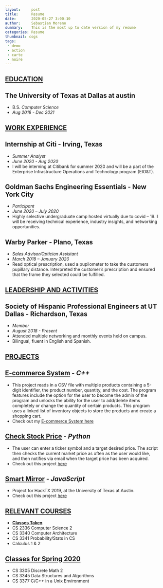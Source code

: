 ```yaml
---
layout:     post
title:      Resume
date:       2020-05-27 3:00:10
author:     Sebastian Moreno
summary:    This is the most up to date version of my resume
categories: Resume
thumbnail: cogs
tags:
 - demo
 - action
 - carte
 - noire
---
```


## <ins>**EDUCATION**</ins>
## The University of Texas at Dallas at austin
* B.S. _Computer Science_
* _Aug 2018 - Dec 2021_


## <ins>**WORK EXPERIENCE**</ins>
## **Internship at Citi** - Irving, Texas
* _Summer Analyst_
* _June 2020 - Aug 2020_
* I will be interning at Citibank for summer 2020 and will be a part of the Enterprise Infrastructure Operations and Technology program (EIO&T).

## **Goldman Sachs Engineering Essentials** - New York City
* _Participant_
* _June 2020 – July 2020_
* Highly selective undergraduate camp hosted virtually due to covid – 19. I will be receiving technical experience, industry insights, and networking opportunities.

## **Warby Parker** - Plano, Texas
* _Sales Advisor/Optician Assistant_
* _March 2018 – January 2020_
* Read optical prescription, used a pupilometer to take the customers pupillary distance. Interpreted the customer’s prescription and ensured that the frame they selected could be fulfilled.

## <ins>**LEADERSHIP AND ACTIVITIES**</ins>

## **Society of Hispanic Professional Engineers at UT Dallas** - Richardson, Texas
* _Member_
* _August 2018 - Present_
* Attended multiple networking and monthly events held on campus.
* Bilingual, fluent in English and Spanish.


## <ins>**PROJECTS**</ins>

## [**E-commerce System**][1] - _C++_
* This project reads in a CSV file with multiple products containing a 5-digit identifier, the product number, quantity, and the cost. The program features include the option for the user to become the admin of the program and unlocks the ability for the user to add/delete items completely or change the quantity of certain products. This program uses a linked list of inventory objects to store the products and create a shopping cart.
* Check out my [E-commerce System here][1]

## [**Check Stock Price**][2] - _Python_
* The user can enter a ticker symbol and a target desired price. The script then checks the current market price as often as the user would like, and then notifies via email when the target price has been acquired.
* Check out this project [here][2]

## [**Smart Mirror**][3] - _JavaScript_
* Project for HackTX 2019, at the University of Texas at Austin.
* Check out this project [here][3]

## <ins>**RELEVANT COURSES**</ins>
*  <ins>**Classes Taken**</ins>
* CS 2336 Computer Science 2
* CS 3340 Computer Architecture
* CS 3341 Probability/Stats in CS
* Calculus 1 & 2

## <ins>**Classes for Spring 2020**</ins>
* CS 3305 Discrete Math 2
* CS 3345 Data Structures and Algorithms
* CS 3377 C/C++ in a Unix Environment

[1]: https://github.com/sebastian-exe/E-commerce-System
[2]: https://github.com/sebastian-exe/check-stock-price
[3]: https://github.com/sebastian-exe/Smart-Mirror
